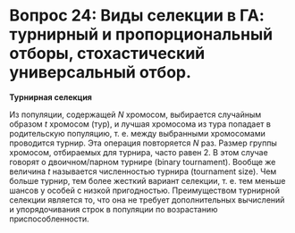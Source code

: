 # Вопрос 24: Виды селекции в ГА: турнирный и пропорциональный отборы, стохастический универсальный отбор.

**Турнирная селекция**

Из популяции, содержащей *N* хромосом, выбирается случайным образом *t* хромосом (тур), и лучшая хромосома из тура попадает в родительскую популяцию, т. е. между выбранными хромосомами проводится турнир. Эта операция повторяется *N* раз.
Размер группы хромосом, отбираемых для турнира, часто равен 2. В этом случае говорят о двоичном/парном турнире (binary tournament). Вообще же величина *t* называется численностью турнира (tournament size). Чем больше турнир, тем более жесткий вариант селекции, т. е. тем меньше шансов у особей с низкой пригодностью.
Преимуществом турнирной селекции является то, что она не требует дополнительных вычислений и упорядочивания строк в популяции по возрастанию приспособленности.
